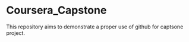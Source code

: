 # Coursera_Capstone
This repository aims to demonstrate a proper use of github for captsone project.
